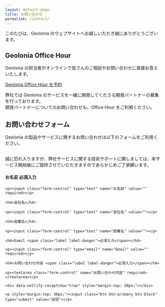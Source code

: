 ```yaml
---
layout: default-page
title: お問い合わせ
permalink: /contact/
---
```


このたびは、Geolonia のウェブサイトへお越しいただき誠にありがとうございます。

## Geolonia Office Hour

Geolonia の担当者がオンラインで皆さんのご相談やお問い合わせに直接お答えいたします。

<!-- Calendly link widget begin -->
<link href="https://assets.calendly.com/assets/external/widget.css" rel="stylesheet">
<script src="https://assets.calendly.com/assets/external/widget.js" type="text/javascript"></script>
<a class="btn btn-primary" href="" onclick="Calendly.initPopupWidget({url: 'https://calendly.com/geolonia/office-hour'});return false;">Geolonia Office Hour を予約</a>
<!-- Calendly link widget end -->

弊社では Geolonia のサービスを一緒に開発してくださる開発パートナーの募集を行っております。<br />
開発パートナーについてのお問い合わせも、Office Hour をご利用ください。

## お問い合わせフォーム

Geolonia の製品やサービスに関するお問い合わせは以下のフォームをご利用ください。

<div class="well form-group" style="margin: 30px 0;">
  <form class="contact" name="contact" method="POST" action="/thanks/index.html" data-netlify-recaptcha="true" data-netlify="true">
    <div class="alert alert-danger">
      誠に恐れ入りますが、弊社サービスに関する技術サポートに関しましては、本サービス開始後にご提供させていただきますのであらかじめご了承願います。
    </div>
    <h4>お名前 <span class="label label-danger">必須入力</span></h4>

    <p><input class="form-control" type="text" name="お名前" value="" required></p>

    <h4>会社名</h4>

    <p><input class="form-control" type="text" name="会社名" value=""></p>

    <h4>部署名</h4>

    <p><input class="form-control" type="text" name="部署名" value=""></p>

    <h4>Eamil <span class="label label-danger">必須入力</span></h4>

    <p><input class="form-control" type="email" name="Email" value="" required></p>

    <h4>お問い合わせ内容 <span class="label label-danger">必須入力</span></h4>

    <p><textarea class="form-control" name="お問い合わせ内容" required></textarea></p>

    <div data-netlify-recaptcha="true" style="margin-top: 30px;"></div>

    <p style="margin-top: 30px;"><input class="btn btn-primary btn-block" type="submit" value="送信"></p>
  </form>
</div>
